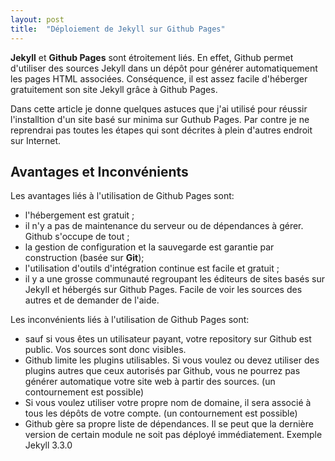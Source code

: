 ```yaml
---
layout: post
title:  "Déploiement de Jekyll sur Github Pages"
---
```

__Jekyll__ et __Github Pages__ sont étroitement liés. En effet, Github permet d'utiliser des sources Jekyll dans un dépôt pour générer automatiquement les pages HTML associées.
Conséquence, il est assez facile d'héberger gratuitement son site Jekyll grâce à Github Pages.

Dans cette article je donne quelques astuces que j'ai utilisé pour réussir l'installtion d'un site basé sur minima sur Guthub Pages. Par contre je ne reprendrai pas toutes les étapes qui sont décrites à plein d'autres endroit sur Internet.

## Avantages et Inconvénients

Les avantages liés à l'utilisation de Github Pages sont:
*   l'hébergement est gratuit ;
*   il n'y a pas de maintenance du serveur ou de dépendances à gérer. Github s'occupe de tout ;
*   la gestion de configuration et la sauvegarde est garantie par construction (basée sur __Git__);
*   l'utilisation d'outils d'intégration continue est facile et gratuit ;
*   il y a une grosse communauté regroupant les éditeurs de sites basés sur Jekyll et hébergés sur Github Pages. Facile de voir les sources des autres et de demander de l'aide.

Les inconvénients liés à l'utilisation de Github Pages sont:
*   sauf si vous êtes un utilisateur payant, votre repository sur Github est public. Vos sources sont donc visibles.
*   Github limite les plugins utilisables. Si vous voulez ou devez utiliser des plugins autres que ceux autorisés par Github, vous ne pourrez pas générer automatique votre site web à partir des sources. (un contournement est possible)
*   Si vous voulez utiliser votre propre nom de domaine, il sera associé à tous les dépôts de votre compte. (un contournement est possible)
*   Github gère sa propre liste de dépendances. Il se peut que la dernière version de certain module ne soit pas déployé immédiatement. Exemple Jekyll 3.3.0
